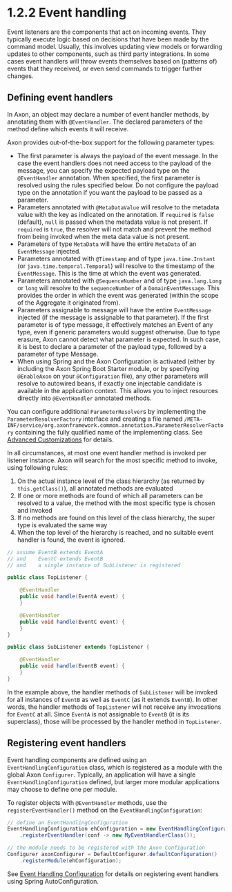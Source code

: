 # 1.2.2 Event handling

Event listeners are the components that act on incoming events. They typically execute logic based on decisions that have been made by the command model. Usually, this involves updating view models or forwarding updates to other components, such as third party integrations. In some cases event handlers will throw events themselves based on \(patterns of\) events that they received, or even send commands to trigger further changes.

## Defining event handlers

In Axon, an object may declare a number of event handler methods, by annotating them with `@EventHandler`. The declared parameters of the method define which events it will receive.

Axon provides out-of-the-box support for the following parameter types:

* The first parameter is always the payload of the event message. In the case the event handlers does not need access to the payload of the message, you can specify the expected payload type on the `@EventHandler` annotation. When specified, the first parameter is resolved using the rules specified below. Do not configure the payload type on the annotation if you want the payload to be passed as a parameter.
* Parameters annotated with `@MetaDataValue` will resolve to the metadata value with the key as indicated on the annotation. If `required` is `false` \(default\), `null` is passed when the metadata value is not present. If `required` is `true`, the resolver will not match and prevent the method from being invoked when the meta data value is not present.
* Parameters of type `MetaData` will have the entire `MetaData` of an `EventMessage` injected.
* Parameters annotated with `@Timestamp` and of type `java.time.Instant` \(or `java.time.temporal.Temporal`\) will resolve to the timestamp of the `EventMessage`. This is the time at which the event was generated.
* Parameters annotated with `@SequenceNumber` and of type `java.lang.Long` or `long` will resolve to the `sequenceNumber` of a `DomainEventMessage`. This provides the order in which the event was generated \(within the scope of the Aggregate it originated from\).
* Parameters assignable to message will have the entire `EventMessage` injected \(if the message is assignable to that parameter\). If the first parameter is of type message, it effectively matches an Event of any type, even if generic parameters would suggest otherwise. Due to type erasure, Axon cannot detect what parameter is expected. In such case, it is best to declare a parameter of the payload type, followed by a parameter of type Message.
* When using Spring and the Axon Configuration is activated \(either by including the Axon Spring Boot Starter module, or by specifying `@EnableAxon` on your `@Configuration` file\), any other parameters will resolve to autowired beans, if exactly one injectable candidate is available in the application context. This allows you to inject resources directly into `@EventHandler` annotated methods.

You can configure additional `ParameterResolver`s by implementing the `ParameterResolverFactory` interface and creating a file named `/META-INF/service/org.axonframework.common.annotation.ParameterResolverFactory` containing the fully qualified name of the implementing class. See [Advanced Customizations](../1.4-advanced-tuning/advanced-customizations.md) for details.

In all circumstances, at most one event handler method is invoked per listener instance. Axon will search for the most specific method to invoke, using following rules:

1. On the actual instance level of the class hierarchy \(as returned by `this.getClass()`\), all annotated methods are evaluated
2. If one or more methods are found of which all parameters can be resolved to a value, the method with the most specific type is chosen and invoked
3. If no methods are found on this level of the class hierarchy, the super type is evaluated the same way
4. When the top level of the hierarchy is reached, and no suitable event handler is found, the event is ignored.

```java
// assume EventB extends EventA 
// and    EventC extends EventB
// and    a single instance of SubListener is registered

public class TopListener {

    @EventHandler
    public void handle(EventA event) {
    }

    @EventHandler
    public void handle(EventC event) {
    }
}

public class SubListener extends TopListener {

    @EventHandler
    public void handle(EventB event) {
    }
}
```

In the example above, the handler methods of `SubListener` will be invoked for all instances of `EventB` as well as `EventC` \(as it extends `EventB`\). In other words, the handler methods of `TopListener` will not receive any invocations for `EventC` at all. Since `EventA` is not assignable to `EventB` \(it is its superclass\), those will be processed by the handler method in `TopListener`.

## Registering event handlers

Event handling components are defined using an `EventHandlingConfiguration` class, which is registered as a module with the global Axon `Configurer`. Typically, an application will have a single `EventHandlingConfiguration` defined, but larger more modular applications may choose to define one per module.

To register objects with `@EventHandler` methods, use the `registerEventHandler()` method on the `EventHandlingConfiguration`:

```java
// define an EventHandlingConfiguration
EventHandlingConfiguration ehConfiguration = new EventHandlingConfiguration()
    .registerEventHandler(conf -> new MyEventHandlerClass());

// the module needs to be registered with the Axon Configuration
Configurer axonConfigurer = DefaultConfigurer.defaultConfiguration()
    .registerModule(ehConfiguration);
```

See [Event Handling Configuration](../1.3-infrastructure-components/spring-boot-autoconfiguration.md#event-handling-configuration) for details on registering event handlers using Spring AutoConfiguration.

